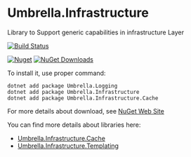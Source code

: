 # Umbrella.Infrastructure
Library to Support generic capabilities in infrastructure Layer

[![Build Status](https://garaproject.visualstudio.com/UmbrellaFramework/_apis/build/status%2FUmbrella.Infrastructure?repoName=fgaravaglia%2FUmbrella.Infrastructure&branchName=main)](https://garaproject.visualstudio.com/UmbrellaFramework/_build/latest?definitionId=89&repoName=fgaravaglia%2FUmbrella.Infrastructure&branchName=main)


[![Nuget](https://img.shields.io/nuget/v/Umbrella.Infrastructure.svg)](https://www.nuget.org/packages/Umbrella.Infrastructure/)
[![NuGet Downloads](https://img.shields.io/nuget/dt/Umbrella.Infrastructure.svg)](https://www.nuget.org/packages/Umbrella.Infrastructure/)

To install it, use proper command:

``` 
dotnet add package Umbrella.Logging
dotnet add package Umbrella.Infrastructure 
dotnet add package Umbrella.Infrastructure.Cache 
```

For more details about download, see [NuGet Web Site](https://www.nuget.org/packages/Umbrella.Infrastructure/)

You can find more details about libraries here:

- [Umbrella.Infrastructure.Cache](/src/README.Cache.md)
- [Umbrella.Infrastructure.Templating](/src/README.Templating.md)
